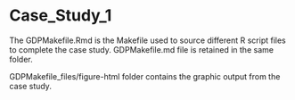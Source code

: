 # Case_Study_1
The GDPMakefile.Rmd is the Makefile used to source different R script files to complete the case study.
GDPMakefile.md file is retained in the same folder.


GDPMakefile_files/figure-html folder contains the graphic output from the case study.
